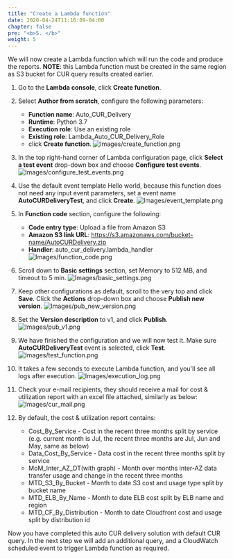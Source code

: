 ```yaml
---
title: "Create a Lambda function"
date: 2020-04-24T11:16:09-04:00
chapter: false
pre: "<b>5. </b>"
weight: 5
---
```


We will now create a Lambda function which will run the code and produce the reports.  **NOTE**: this Lambda function must be created in the same region as S3 bucket for CUR query results created earlier.

1. Go to the **Lambda console**, click **Create function**.

2. Select **Author from scratch**, configure the following parameters:
    - **Function name**: Auto_CUR_Delivery
    - **Runtime**: Python 3.7
    - **Execution role**: Use an existing role
    - **Existing role**: Lambda_Auto_CUR_Delivery_Role
    - click **Create function**.
![Images/create_function.png](/Cost/300_Automated_CUR_Query_and_Email_Delivery/Images/create_function.png)

3. In the top right-hand corner of Lambda configuration page, click **Select a test event** drop-down box and choose **Configure test events**.                                          
![Images/configure_test_events.png](/Cost/300_Automated_CUR_Query_and_Email_Delivery/Images/configure_test_events.png)

4. Use the default event template Hello world, because this function does not need any input event parameters, set a event name **AutoCURDeliveryTest**, and click **Create**.
![Images/event_template.png](/Cost/300_Automated_CUR_Query_and_Email_Delivery/Images/event_template.png)

5. In **Function code** section, configure the following:
    - **Code entry type**: Upload a file from Amazon S3
    - **Amazon S3 link URL**: https://s3.amazonaws.com/bucket-name/AutoCURDelivery.zip
    - **Handler**: auto_cur_delivery.lambda_handler
![Images/function_code.png](/Cost/300_Automated_CUR_Query_and_Email_Delivery/Images/function_code.png)

6. Scroll down to **Basic settings** section, set Memory to 512 MB, and timeout to 5 min.
![Images/basic_settings.png](/Cost/300_Automated_CUR_Query_and_Email_Delivery/Images/basic_settings.png)

7. Keep other configurations as default, scroll to the very top and click **Save**. Click the **Actions** drop-down box and choose **Publish new version**.
![Images/pub_new_version.png](/Cost/300_Automated_CUR_Query_and_Email_Delivery/Images/pub_new_version.png)

8. Set the **Version description** to v1, and click **Publish**.
![Images/pub_v1.png](/Cost/300_Automated_CUR_Query_and_Email_Delivery/Images/pub_v1.png)

9. We have finished the configuration and we will now test it.  Make sure **AutoCURDeliveryTest** event is selected, click **Test**.
![Images/test_function.png](/Cost/300_Automated_CUR_Query_and_Email_Delivery/Images/test_function.png)

10. It takes a few seconds to execute Lambda function, and you'll see all logs after execution.
![Images/execution_log.png](/Cost/300_Automated_CUR_Query_and_Email_Delivery/Images/execution_log.png)

11. Check your e-mail recipients, they should receive a mail for cost & utilization report with an excel file attached, similarly as below:
![Images/cur_mail.png](/Cost/300_Automated_CUR_Query_and_Email_Delivery/Images/cur_mail.png)

12. By default, the cost & utilization report contains:
    - Cost_By_Service - Cost in the recent three months split by service (e.g. current month is Jul, the recent three months are Jul, Jun and May, same as below)
    - Data_Cost_By_Service - Data cost in the recent three months split by service
    - MoM_Inter_AZ_DT(with graph) - Month over months inter-AZ data transfer usage and change in the recent three months
    - MTD_S3_By_Bucket - Month to date S3 cost and usage type split by bucket name
    - MTD_ELB_By_Name - Month to date ELB cost split by ELB name and region
    - MTD_CF_By_Distribution - Month to date Cloudfront cost and usage split by distribution id


Now you have completed this auto CUR delivery solution with default CUR query. In the next step we will add an additional query, and a CloudWatch scheduled event to trigger Lambda function as required. 
